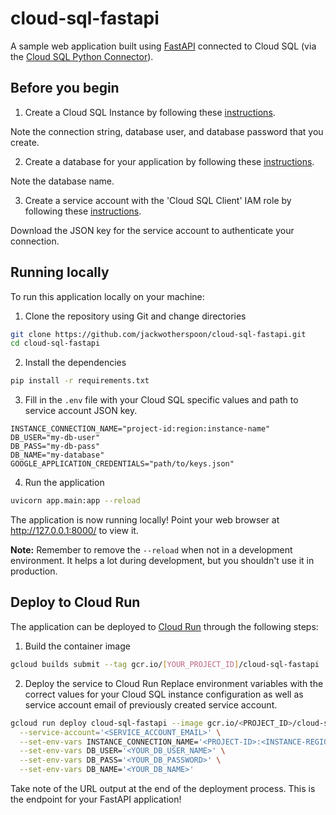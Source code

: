 # cloud-sql-fastapi
A sample web application built using [FastAPI](https://fastapi.tiangolo.com/) connected to Cloud SQL (via the [Cloud SQL Python Connector](https://github.com/GoogleCloudPlatform/cloud-sql-python-connector)).

## Before you begin
1. Create a Cloud SQL Instance by following these 
[instructions](https://cloud.google.com/sql/docs/postgres/create-instance). 

Note the connection string, database user, and database password that you create.

2. Create a database for your application by following these 
[instructions](https://cloud.google.com/sql/docs/postgres/create-manage-databases). 

Note the database name. 

3. Create a service account with the 'Cloud SQL Client' IAM role by following these 
[instructions](https://cloud.google.com/sql/docs/postgres/connect-external-app#4_if_required_by_your_authentication_method_create_a_service_account).

Download the JSON key for the service account to authenticate your connection.

## Running locally
To run this application locally on your machine:

1. Clone the repository using Git and change directories
```sh
git clone https://github.com/jackwotherspoon/cloud-sql-fastapi.git
cd cloud-sql-fastapi
```

2. Install the dependencies
```sh
pip install -r requirements.txt
```

3. Fill in the `.env` file with your Cloud SQL specific values and path to service account JSON key.
```
INSTANCE_CONNECTION_NAME="project-id:region:instance-name"
DB_USER="my-db-user"
DB_PASS="my-db-pass"
DB_NAME="my-database"
GOOGLE_APPLICATION_CREDENTIALS="path/to/keys.json"
```

4. Run the application
```sh
uvicorn app.main:app --reload
```

The application is now running locally! Point your web browser at http://127.0.0.1:8000/ to view it.

**Note:** Remember to remove the `--reload` when not in a development environment.
It helps a lot during development, but you shouldn't use it in production.

## Deploy to Cloud Run
The application can be deployed to [Cloud Run](https://cloud.google.com/run) through the following steps:

1. Build the container image
```sh
gcloud builds submit --tag gcr.io/[YOUR_PROJECT_ID]/cloud-sql-fastapi
```

2. Deploy the service to Cloud Run
Replace environment variables with the correct values for your Cloud SQL
instance configuration as well as service account email of previously created service account.
```sh
gcloud run deploy cloud-sql-fastapi --image gcr.io/<PROJECT_ID>/cloud-sql-fastapi \
  --service-account='<SERVICE_ACCOUNT_EMAIL>' \
  --set-env-vars INSTANCE_CONNECTION_NAME='<PROJECT-ID>:<INSTANCE-REGION>:<INSTANCE-NAME>' \
  --set-env-vars DB_USER='<YOUR_DB_USER_NAME>' \
  --set-env-vars DB_PASS='<YOUR_DB_PASSWORD>' \
  --set-env-vars DB_NAME='<YOUR_DB_NAME>'
```

Take note of the URL output at the end of the deployment process.
This is the endpoint for your FastAPI application!
